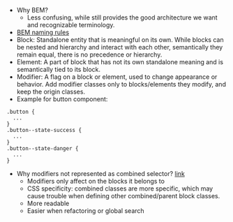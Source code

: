 - Why BEM? 
  - Less confusing, while still provides the good architecture we want and recognizable terminology. 
- [BEM naming rules](http://getbem.com/naming/)
- Block: Standalone entity that is meaningful on its own. While blocks can be nested and hierarchy and interact with each other, semantically they remain equal, there is no precedence or hierarchy. 
- Element: A part of block that has not its own standalone meaning and is semantically tied to its block. 
- Modifier: A flag on a block or element, used to change appearance or behavior. Add modifier classes only to blocks/elements they modify, and keep the origin classes. 
- Example for button component:
```
.button {
  ...
}
.button--state-success {
  ...
}
.button--state-danger {
  ...
}
```
- Why modifiers not represented as combined selector? [link](http://getbem.com/faq/#why-the-modifier-classes-are-prefixed)
  - Modifiers only affect on the blocks it belongs to
  - CSS specificity: combined classes are more specific, which may cause trouble when defining other combined/parent block classes. 
  - More readable
  - Easier when refactoring or global search 
